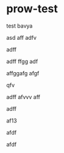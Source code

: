 # prow-test
test
bavya

asd
aff
adfv


adff

adff
ffgg
adf

affggafg
afgf

qfv

adff
afvvv
aff

adff


af13


afdf

afdf
